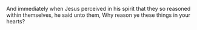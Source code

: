 And immediately when Jesus perceived in his spirit that they so reasoned within themselves, he said unto them, Why reason ye these things in your hearts?
